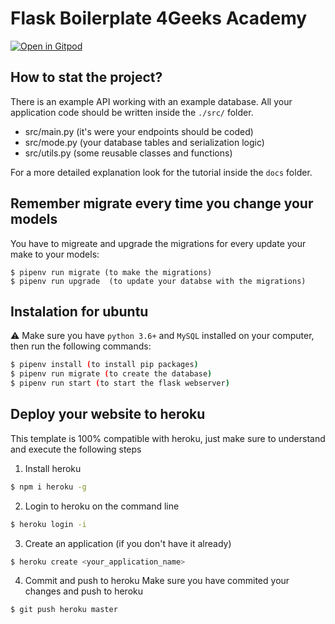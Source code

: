 # Flask Boilerplate 4Geeks Academy

[![Open in Gitpod](https://gitpod.io/button/open-in-gitpod.svg)](https://gitpod.io#https://github.com/4GeeksAcademy/flask-rest-hello.git)

## How to stat the project?

There is an example API working with an example database. All your application code should be written inside the `./src/` folder.

- src/main.py (it's were your endpoints should be coded)
- src/mode.py (your database tables and serialization logic)
- src/utils.py (some reusable classes and functions)

For a more detailed explanation look for the tutorial inside the `docs` folder.

## Remember migrate every time you change your models

You have to migreate and upgrade the migrations for every update your make to your models:
```
$ pipenv run migrate (to make the migrations)
$ pipenv run upgrade  (to update your databse with the migrations)
```


## Instalation for ubuntu

⚠️ Make sure you have `python 3.6+` and `MySQL` installed on your computer, then run the following commands:
```sh
$ pipenv install (to install pip packages)
$ pipenv run migrate (to create the database)
$ pipenv run start (to start the flask webserver)
```


## Deploy your website to heroku

This template is 100% compatible with heroku, just make sure to understand and execute the following steps

1. Install heroku
```sh
$ npm i heroku -g
```

2. Login to heroku on the command line
```sh
$ heroku login -i
```
3. Create an application (if you don't have it already)
```sh
$ heroku create <your_application_name>
```
4. Commit and push to heroku
Make sure you have commited your changes and push to heroku
```sh
$ git push heroku master
```

